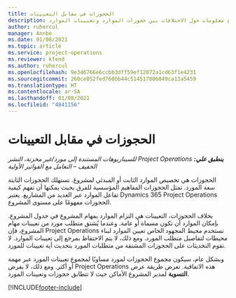 ```yaml
---
title: الحجوزات في مقابل التعيينات
description: يوفر هذا الموضوع معلومات حول الاختلافات بين حجوزات الموارد وتعيينات الموارد.
author: ruhercul
manager: Annbe
ms.date: 01/08/2021
ms.topic: article
ms.service: project-operations
ms.reviewer: kfend
ms.author: ruhercul
ms.openlocfilehash: 9e346766e6ccbb3dff59ef12072a1cd63f1e4231
ms.sourcegitcommit: 260ce052fed760bb44c514517806049ca13a5459
ms.translationtype: HT
ms.contentlocale: ar-SA
ms.lasthandoff: 01/08/2021
ms.locfileid: "4841156"
---
```

# <a name="bookings-vs-assignments"></a>الحجوزات في مقابل التعيينات

_**ينطبق علي:** ‏‫Project Operations للسيناريوهات المستندة إلى مورد/غير مخزنة‬، ‏‫النشر الخفيف – التعامل مع الفواتير الأولية‬_

الحجوزات هي تخصيص الموارد الثابت أو المبدئي لمشروع. تستهلك الحجوزات الثابتة سعة المورد. تمثل الحجوزات المفاهيم المؤسسية للفرق بحيث يمكنها أن تفهم كيفية تفاعل الموارد عبر العديد من المشاريع. يعتبر Dynamics 365 Project Operations الحجوزات مفهومًا على مستوى المشروع. 

بخلاف الحجوزات، التعيينات هي التزام الموارد بمهام المشروع في جدول المشروع. بإمكان الموارد أن تكون مسماة أو عامة.  وعندما يُشتق متطلب مورد من تعيينات مهام المشروع، فإن Project Operations تستخدم محيط المجهود الخاص تعيين الموارد لبناء محيطات لتفاصيل متطلب المورد. ومع ذلك، لا يتم الاحتفاظ بمرجع إلى تعيينات الموارد. لا تقوم التحديثات على الحجوزات المشتقة من متطلبات المورد بتحديث أية تعيينات للمورد.

وبشكل عام، سيكون مجموع الحجوزات لمورد مساويًا لمجموع تعيينات المورد عبر مهمة أو أكثر. ومع ذلك، لا يفرض Project Operations هذه الاتفاقية. تعرض طريقة عرض **التسوية** لمدير المشروع الأماكن حيث لا تتطابق حجوزات وتعيينات المورد.




[!INCLUDE[footer-include](../includes/footer-banner.md)]
